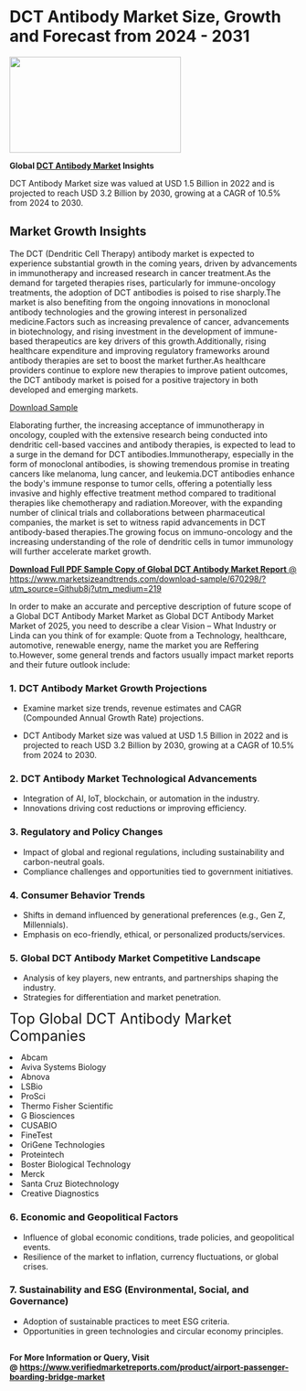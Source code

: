 <H1>DCT Antibody Market Size, Growth and Forecast from 2024 - 2031</H1><img class="aligncenter size-medium wp-image-584254" src="https://thirdeyenews.in/wp-content/uploads/2024/09/Global-Market-Research-300x168.jpeg" alt="" width="300" height="168" /><p><strong>Global&nbsp;<a href="https://www.marketsizeandtrends.com/download-sample/670298/?utm_source=Github8j?utm_medium=219">DCT Antibody Market</a> Insights</strong></p><p>DCT Antibody Market size was valued at USD 1.5 Billion in 2022 and is projected to reach USD 3.2 Billion by 2030, growing at a CAGR of 10.5% from 2024 to 2030.</p><p><h2>Market Growth Insights</h2> <p>The DCT (Dendritic Cell Therapy) antibody market is expected to experience substantial growth in the coming years, driven by advancements in immunotherapy and increased research in cancer treatment.As the demand for targeted therapies rises, particularly for immune-oncology treatments, the adoption of DCT antibodies is poised to rise sharply.The market is also benefiting from the ongoing innovations in monoclonal antibody technologies and the growing interest in personalized medicine.Factors such as increasing prevalence of cancer, advancements in biotechnology, and rising investment in the development of immune-based therapeutics are key drivers of this growth.Additionally, rising healthcare expenditure and improving regulatory frameworks around antibody therapies are set to boost the market further.As healthcare providers continue to explore new therapies to improve patient outcomes, the DCT antibody market is poised for a positive trajectory in both developed and emerging markets.</p> <p><a href="#">Download Sample</a></p> <p>Elaborating further, the increasing acceptance of immunotherapy in oncology, coupled with the extensive research being conducted into dendritic cell-based vaccines and antibody therapies, is expected to lead to a surge in the demand for DCT antibodies.Immunotherapy, especially in the form of monoclonal antibodies, is showing tremendous promise in treating cancers like melanoma, lung cancer, and leukemia.DCT antibodies enhance the body's immune response to tumor cells, offering a potentially less invasive and highly effective treatment method compared to traditional therapies like chemotherapy and radiation.Moreover, with the expanding number of clinical trials and collaborations between pharmaceutical companies, the market is set to witness rapid advancements in DCT antibody-based therapies.The growing focus on immuno-oncology and the increasing understanding of the role of dendritic cells in tumor immunology will further accelerate market growth.</p> <p><a href="#"></p><p><span class=""><strong>Download Full PDF Sample Copy of Global DCT Antibody Market Report</strong> @ <a href="https://www.marketsizeandtrends.com/download-sample/670298/?utm_source=Github8j?utm_medium=219" target="_blank">https://www.marketsizeandtrends.com/download-sample/670298/?utm_source=Github8j?utm_medium=219</a></span></p><p>In order to make an accurate and perceptive description of future scope of a Global&nbsp;DCT Antibody Market Market as Global&nbsp;DCT Antibody Market Market of 2025, you need to describe a clear Vision &ndash; What Industry or Linda can you think of for example: Quote from a Technology, healthcare, automotive, renewable energy, name the market you are Reffering to.However, some general trends and factors usually impact market reports and their future outlook include:</p><h3>1.&nbsp;<strong>DCT Antibody Market Growth Projections</strong></h3><ul><li>Examine market size trends, revenue estimates and CAGR (Compounded Annual Growth Rate) projections.</li><li><p>DCT Antibody Market size was valued at USD 1.5 Billion in 2022 and is projected to reach USD 3.2 Billion by 2030, growing at a CAGR of 10.5% from 2024 to 2030.</p></li></ul><h3>2.&nbsp;<strong>DCT Antibody Market Technological Advancements</strong></h3><ul><li>Integration of AI, IoT, blockchain, or automation in the industry.</li><li>Innovations driving cost reductions or improving efficiency.</li></ul><h3>3.&nbsp;<strong>Regulatory and Policy Changes</strong></h3><ul><li>Impact of global and regional regulations, including sustainability and carbon-neutral goals.</li><li>Compliance challenges and opportunities tied to government initiatives.</li></ul><h3>4.&nbsp;<strong>Consumer Behavior Trends</strong></h3><ul><li>Shifts in demand influenced by generational preferences (e.g., Gen Z, Millennials).</li><li>Emphasis on eco-friendly, ethical, or personalized products/services.</li></ul><h3>5.&nbsp;<strong>Global DCT Antibody Market Competitive Landscape</strong></h3><ul><li>Analysis of key players, new entrants, and partnerships shaping the industry.</li><li>Strategies for differentiation and market penetration.</li></ul><p data-pm-slice="1 1 []"><span style="color: inherit; font-family: inherit; font-size: 25px;">Top Global DCT Antibody Market Companies</span></p><div class="" data-test-id=""><p><li>Abcam</li><li> Aviva Systems Biology</li><li> Abnova</li><li> LSBio</li><li> ProSci</li><li> Thermo Fisher Scientific</li><li> G Biosciences</li><li> CUSABIO</li><li> FineTest</li><li> OriGene Technologies</li><li> Proteintech</li><li> Boster Biological Technology</li><li> Merck</li><li> Santa Cruz Biotechnology</li><li> Creative Diagnostics</li></p></div><h3>6.&nbsp;<strong>Economic and Geopolitical Factors</strong></h3><ul><li>Influence of global economic conditions, trade policies, and geopolitical events.</li><li>Resilience of the market to inflation, currency fluctuations, or global crises.</li></ul><h3>7.&nbsp;<strong>Sustainability and ESG (Environmental, Social, and Governance)</strong></h3><ul><li>Adoption of sustainable practices to meet ESG criteria.</li><li>Opportunities in green technologies and circular economy principles.</li></ul><h2><strong style="font-size: 14px;">For More Information or Query, Visit @&nbsp;</strong><a style="background-color: #ffffff; font-size: 14px;" href="https://www.marketsizeandtrends.com/report/dct-antibody-market/" target="_blank">https://www.verifiedmarketreports.com/product/airport-passenger-boarding-bridge-market</a></h2>